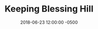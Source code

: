 ---
layout: none
date:   2018-06-23 12:00:00 -0500
categories: project
title:  "Keeping Blessing Hill"
subtitle:
description:

url: "http://www.keepingblessinghill.com"

buttons:
  - message: Visit the Website!
    url: "http://www.keepingblessinghill.com"

image: "KeepingBlessingHill.PNG"

base-color: "#685E9C"
---
